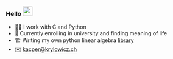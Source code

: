### Hello <img src="https://media.giphy.com/media/hvRJCLFzcasrR4ia7z/giphy.gif" width="25px">
- 👨‍💻 I work with C and Python
- 🔭 Currently enrolling in university and finding meaning of life
- 🏗 Writing my own python linear algebra [library](https://github.com/krylowicz/tinydot)
- ✉️ kacper@krylowicz.ch
